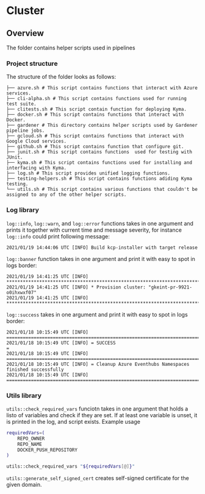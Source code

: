 # Cluster

## Overview

The folder contains helper scripts used in pipelines

### Project structure

The structure of the folder looks as follows:

```
├── azure.sh # This script contains functions that interact with Azure services.
├── cli-alpha.sh # This script contains functions used for running test suite.
├── clitests.sh # This script contain function for deploying Kyma.
├── docker.sh # This script contains functions that interact with Docker.
├── gardener # This directory contains helper scripts used by Gardener pipeline jobs.
├── gcloud.sh # This script contains functions that interact with Google Cloud services.
├── github.sh # This script contains function that configure git.
├── junit.sh # This script contains functions  used for testing with JUnit.
├── kyma.sh # This script contains functions used for installing and interfacing with Kyma.
├── log.sh # This script provides unified logging functions.
├── testing-helpers.sh # This script contains functions adiding Kyma testing.
└── utils.sh # This script contains various functions that couldn't be assigned to any of the other helper scripts.
```

### Log library
`log::info`, `log::warn`, and `log::error` functions takes in one argument and prints it together with current time and message severity, for instance `log::info` could print following message:
```
2021/01/19 14:44:06 UTC [INFO] Build kcp-installer with target release
```

`log::banner` function takes in one argument and print it with easy to spot in logs border:
```
2021/01/19 14:41:25 UTC [INFO] *************************************************************************************
2021/01/19 14:41:25 UTC [INFO] * Provision cluster: "gkeint-pr-9921-o0ihxwxf07"
2021/01/19 14:41:25 UTC [INFO] *************************************************************************************
```

`log::success`  takes in one argument and print it with easy to spot in logs border:
```
2021/01/18 10:15:49 UTC [INFO] =====================================================================================
2021/01/18 10:15:49 UTC [INFO] = SUCCESS                                                                           =
2021/01/18 10:15:49 UTC [INFO] =====================================================================================
2021/01/18 10:15:49 UTC [INFO] = Cleanup Azure Eventhubs Namespaces finished successfully
2021/01/18 10:15:49 UTC [INFO] =====================================================================================
```


### Utils library
`utils::check_required_vars` funciotn takes in one argument that holds a listo of variables and check if they are set. If at least one variable is unset, it is printed in the log, and script exists.
Example usage
```bash
requiredVars=(
    REPO_OWNER
    REPO_NAME
    DOCKER_PUSH_REPOSITORY
)

utils::check_required_vars "${requiredVars[@]}"
```

`utils::generate_self_signed_cert` creates self-signed certificate for the given domain.